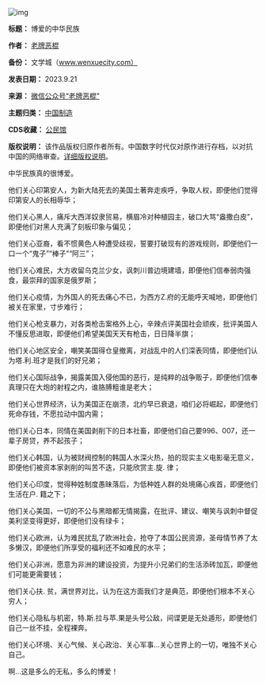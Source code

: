 ![img](https://chinadigitaltimes.net/chinese/files/2023/09/b3da2a8f2dd4f0bbba585dca313a75a4.jpg)




**标题：** 博爱的中华民族  

**作者：** [老牌恶棍](https://chinadigitaltimes.net/space/老牌恶棍)  

**备份：** 文学城（www.wenxuecity.com）  

**发表日期：** 2023.9.21  

**来源：** [微信公众号“老牌恶棍”](https://mp.weixin.qq.com/s/bIBuzaT0jS1uV0RhanFw1g)  

**主题归类：** [中国制造](https://chinadigitaltimes.net/space/中国制造)  

**CDS收藏：** [公民馆](https://chinadigitaltimes.net/space/%E5%85%AC%E6%B0%91%E9%A6%86)  

**版权说明：** 该作品版权归原作者所有。中国数字时代仅对原作进行存档，以对抗中国的网络审查。[详细版权说明](https://chinadigitaltimes.net/chinese/copyright)。


中华民族真的很博爱。


他们关心印第安人，为新大陆死去的美国土著奔走疾呼，争取人权，即便他们觉得印第安人的长相辱华；


他们关心黑人，痛斥大西洋奴隶贸易，横眉冷对种植园主，破口大骂“盎撒白皮”，即便他们对黑人充满了刻板印象与偏见；


他们关心亚裔，看不惯黄色人种遭受歧视，誓要打破现有的游戏规则，即便他们一口一个“鬼子”“棒子”“阿三”；


他们关心难民，大方收留乌克兰少女，讽刺川普边境建墙，即便他们信奉弱肉强食，最崇拜的国家是俄罗斯；


他们关心疫情，为外国人的死去痛心不已，为西方Z.府的无能呼天喊地，即便他们被关在家里，寸步难行；


他们关心枪支暴力，对各类枪击案格外上心，辛辣点评美国社会顽疾，批评美国人不懂反思进取，即便他们希望美国天天有枪击，日日降半旗；


他们关心地区安全，嘲笑美国得仓皇撤离，对战乱中的人们深表同情，即便他们认为塔.利.班才是我们的好兄弟；


他们关心国际战争，揭露美国入侵他国的恶行，是纯粹的战争贩子，即便他们信奉真理只在大炮的射程之内，谁胳膊粗谁是老大；


他们关心世界经济，认为美国正在崩溃，北约早已衰退，咱们必将崛起，即便他们死命存钱，不愿拉动中国内需；


他们关心日本，同情在美国剥削下的日本社畜，即便他们自己要996、007，还一辈子房贷，养不起孩子；


他们关心韩国，认为被财阀控制的韩国人水深火热，拍的现实主义电影毫无意义，即便他们被资本家剥削的叫苦不迭，只能欣赏主.旋. 律；


他们关心印度，觉得种姓制度愚昧落后，为低种姓人群的处境痛心疾首，即便他们生活在户. 籍之下；


他们关心美国，一切的不公与黑暗都无情揭露，在批评、建议、嘲笑与讽刺中督促美利坚变得更好，即便他们没有绿卡；


他们关心欧洲，认为难民扰乱了欧洲社会，抢夺了本国公民资源，圣母情节养了太多懒汉，即便他们所享受的福利还不如难民的水平；


他们关心非洲，愿意为非洲的建设投资，为提升小兄弟们的生活添砖加瓦，即便他们可能更需要钱；


他们关心扶. 贫，满世界对比，认为在这方面我们才是典范，即便他们根本不关心穷人；


他们关心隐私与机密，特.斯.拉与苹.果是头号公敌，间谍更是无处遁形，即便他们自己一丝不挂，全程裸奔。


他们关心环境、关心气候、关心政治、关心军事…关心世界上的一切，唯独不关心自己。


啊…这是多么的无私，多么的博爱！

